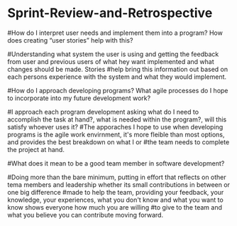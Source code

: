 # Sprint-Review-and-Retrospective

#How do I interpret user needs and implement them into a program? How does creating “user stories” help with this?

#Understanding what system the user is using and getting the feedback from user and previous users of what hey want implemented and what changes should be made. Stories #help bring this information out based on each persons experience with the system and what they would implement.

#How do I approach developing programs? What agile processes do I hope to incorporate into my future development work?

#I approach each program development asking what do I need to accomplish the task at hand?, what is needed within the program?, will this satisfy whoever uses it?
#The apporaches I hope to use when developing programs is the agile work envirnment, it's more fleible than most options, and provides the best breakdown on what I or #the team needs to complete the project at hand.

#What does it mean to be a good team member in software development?

#Doing more than the bare minimum, putting in effort that reflects on other tema members and leadership whether its small contributions in between or one big difference #made to help the team, providing your feedback, your knowledge, your experiences, what you don't know and what you want to know shows everyone how much you are willing #to give to the team and what you believe you can contribute moving forward.
